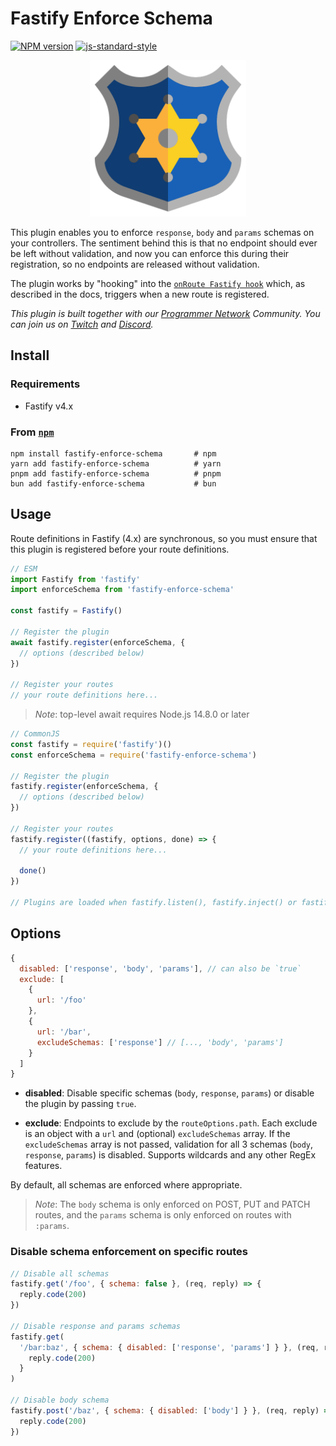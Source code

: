 # Fastify Enforce Schema

[![NPM version](https://img.shields.io/npm/v/fastify-enforce-schema.svg?style=flat)](https://www.npmjs.com/package/fastify-enforce-schema)
[![js-standard-style](https://img.shields.io/badge/code%20style-standard-brightgreen.svg?style=flat)](https://standardjs.com/)

<p align="center">
  <img width="250" src="./assets/images/badge.png">
</p>

This plugin enables you to enforce `response`, `body` and `params` schemas on your controllers. The sentiment behind this is that no endpoint should ever be left without validation, and now you can enforce this during their registration, so no endpoints are released without validation.

The plugin works by "hooking" into the [`onRoute Fastify hook`](https://www.fastify.io/docs/latest/Reference/Hooks/#onroute) which, as described in the docs, triggers when a new route is registered.

_This plugin is built together with our [Programmer Network](https://programmer.network/) Community. You can join us on [Twitch](https://twitch.tv/programmer_network) and [Discord](https://discord.gg/ysnpXnY7ba)._

## Install

### Requirements

- Fastify v4.x

### From [`npm`](https://www.npmjs.com/fastify-enforce-schema)

```
npm install fastify-enforce-schema       # npm
yarn add fastify-enforce-schema          # yarn
pnpm add fastify-enforce-schema          # pnpm
bun add fastify-enforce-schema           # bun
```

## Usage

Route definitions in Fastify (4.x) are synchronous, so you must ensure that this plugin is registered before your route definitions.

```js
// ESM
import Fastify from 'fastify'
import enforceSchema from 'fastify-enforce-schema'

const fastify = Fastify()

// Register the plugin
await fastify.register(enforceSchema, { 
  // options (described below)
})

// Register your routes
// your route definitions here...
```
> _Note_: top-level await requires Node.js 14.8.0 or later

```js
// CommonJS
const fastify = require('fastify')()
const enforceSchema = require('fastify-enforce-schema')

// Register the plugin
fastify.register(enforceSchema, { 
  // options (described below)
})

// Register your routes
fastify.register((fastify, options, done) => {
  // your route definitions here...
  
  done()
})

// Plugins are loaded when fastify.listen(), fastify.inject() or fastify.ready() are called
```

## Options

```js
{
  disabled: ['response', 'body', 'params'], // can also be `true`
  exclude: [
    {
      url: '/foo'
    },
    {
      url: '/bar',
      excludeSchemas: ['response'] // [..., 'body', 'params']
    }
  ]
}
```

<!-- - **required**: response, body or params<br /> -->
- **disabled**: Disable specific schemas (`body`, `response`, `params`) or disable the plugin by passing `true`. <br />

- **exclude**: Endpoints to exclude by the `routeOptions.path`. Each exclude is an object with a `url` and (optional) `excludeSchemas` array. If the `excludeSchemas` array is not passed, validation for all 3 schemas (`body`, `response`, `params`) is disabled. Supports wildcards and any other RegEx features.

By default, all schemas are enforced where appropriate.

> _Note_: The `body` schema is only enforced on POST, PUT and PATCH routes, and the `params` schema is only enforced on routes with `:params`.

### Disable schema enforcement on specific routes

```js
// Disable all schemas
fastify.get('/foo', { schema: false }, (req, reply) => {
  reply.code(200)
})

// Disable response and params schemas
fastify.get(
  '/bar:baz', { schema: { disabled: ['response', 'params'] } }, (req, reply) => {
    reply.code(200)
  }
)

// Disable body schema
fastify.post('/baz', { schema: { disabled: ['body'] } }, (req, reply) => {
  reply.code(200)
})
```
